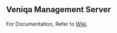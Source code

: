 ## Veniqa Management Server

For Documentation, Refer to [Wiki](https://github.com/Viveckh/Veniqa/wiki).